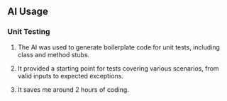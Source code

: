 ## AI Usage

### Unit Testing
1. The AI was used to generate boilerplate code for unit tests, including class and method stubs.

2. It provided a starting point for tests covering various scenarios, from valid inputs to expected exceptions.
3. It saves me around 2 hours of coding.